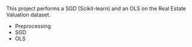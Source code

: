 This project performs a SGD (Scikit-learn) and an OLS on the Real Estate Valuation dataset.
- Preprocessing
- SGD
- OLS
